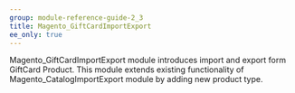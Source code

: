 ```yaml
---
group: module-reference-guide-2_3
title: Magento_GiftCardImportExport
ee_only: true
---
```


Magento_GiftCardImportExport module introduces import and export form GiftCard Product.
This module extends existing functionality of Magento_CatalogImportExport module by adding new product type.

